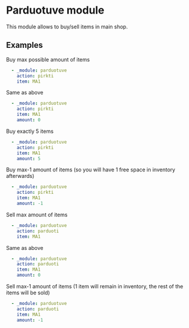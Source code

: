 # Parduotuve module

This module allows to buy/sell items in main shop.

## Examples

Buy max possible amount of items

```yaml
  - _module: parduotuve
    action: pirkti
    item: MA1
```

Same as above

```yaml
  - _module: parduotuve
    action: pirkti
    item: MA1
    amount: 0
```

Buy exactly 5 items

```yaml
  - _module: parduotuve
    action: pirkti
    item: MA1
    amount: 5
```

Buy max-1 amount of items (so you will have 1 free space in inventory afterwards)

```yaml
  - _module: parduotuve
    action: pirkti
    item: MA1
    amount: -1
```

Sell max amount of items

```yaml
  - _module: parduotuve
    action: parduoti
    item: MA1
```

Same as above

```yaml
  - _module: parduotuve
    action: parduoti
    item: MA1
    amount: 0
```

Sell max-1 amount of items (1 item will remain in inventory, the rest of the items will be sold)

```yaml
  - _module: parduotuve
    action: parduoti
    item: MA1
    amount: -1
```
